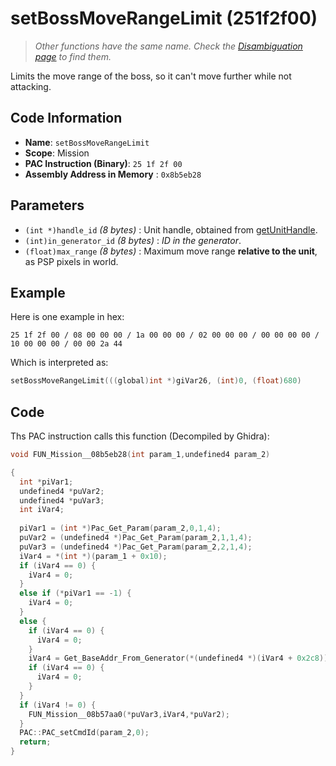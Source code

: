 # setBossMoveRangeLimit (251f2f00)

> *Other functions have the same name. Check the [Disambiguation page](./setBossMoveRangeLimit.md) to find them.*

Limits the move range of the boss, so it can't move further while not attacking.

## Code Information

- **Name**: `setBossMoveRangeLimit`
- **Scope**: Mission
- **PAC Instruction (Binary)**: `25 1f 2f 00`
- **Assembly Address in Memory** : `0x8b5eb28`

## Parameters

- `(int *)handle_id` *(8 bytes)* : Unit handle, obtained from [getUnitHandle](./getunithandle.md).
- `(int)in_generator_id` *(8 bytes)* :  *ID in the generator*.
- `(float)max_range` *(8 bytes)* : Maximum  move range **relative to the unit**, as PSP pixels in world.

## Example

Here is one example in hex:

```25 1f 2f 00 / 08 00 00 00 / 1a 00 00 00 / 02 00 00 00 / 00 00 00 00 / 10 00 00 00 / 00 00 2a 44```

Which is interpreted as:

```c
setBossMoveRangeLimit(((global)int *)giVar26, (int)0, (float)680)
```

## Code

Ths PAC instruction calls this function (Decompiled by Ghidra):

```c
void FUN_Mission__08b5eb28(int param_1,undefined4 param_2)

{
  int *piVar1;
  undefined4 *puVar2;
  undefined4 *puVar3;
  int iVar4;
  
  piVar1 = (int *)Pac_Get_Param(param_2,0,1,4);
  puVar2 = (undefined4 *)Pac_Get_Param(param_2,1,1,4);
  puVar3 = (undefined4 *)Pac_Get_Param(param_2,2,1,4);
  iVar4 = *(int *)(param_1 + 0x10);
  if (iVar4 == 0) {
    iVar4 = 0;
  }
  else if (*piVar1 == -1) {
    iVar4 = 0;
  }
  else {
    if (iVar4 == 0) {
      iVar4 = 0;
    }
    iVar4 = Get_BaseAddr_From_Generator(*(undefined4 *)(iVar4 + 0x2c8));
    if (iVar4 == 0) {
      iVar4 = 0;
    }
  }
  if (iVar4 != 0) {
    FUN_Mission__08b57aa0(*puVar3,iVar4,*puVar2);
  }
  PAC::PAC_setCmdId(param_2,0);
  return;
}
```

